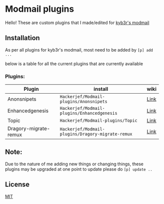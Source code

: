 # Modmail plugins

Hello! These are custom plugins that I made/edited for [kyb3r's modmail](https://github.com/kyb3r/modmail)

## Installation

As per all plugins for kyb3r's modmail, most need to be added by `[p] add ...` 

below is a table for all the current plugins that are currently available
### Plugins: 

<table>
<thead>
  <tr>
    <th>Plugin</th>
    <th>install</th>
    <th>wiki</th>
  </tr>
</thead>
<tbody>
  <tr>
    <td>Anonsnipets</td>
    <td><code>Hackerjef/Modmail-plugins/Anonsnipets<code></td>
    <td><a href="../../wiki/Wiki-one-page#anonsnipets">Link</a></td>
  </tr>
  <tr>
    <td>Enhancedgenesis</td>
    <td><code>Hackerjef/Modmail-plugins/Enhancedgenesis</code></td>
    <td><a href="../../wiki/Wiki-one-page#enhancedgenesis">Link</a></td>
  </tr>
  <tr>
    <td>Topic</td>
    <td><code>Hackerjef/Modmail-plugins/Topic</code></td>
    <td><a href="../../wiki/Wiki-one-page#topic">Link</a></td>
  </tr>
  <tr>
    <td>Dragory-migrate-remux</td>
    <td><code>Hackerjef/Modmail-plugins/Dragory-migrate-remux</code></td>
    <td><a href="../../wiki/Wiki-one-page#dragory-migrate-remux">Link</a></td>
  </tr>
</tbody>
</table>

## **Note:**

Due to the nature of me adding new things or changing things, 
these plugins may be upgraded at one point to update please do `[p] update ..`

## License
[MIT](https://choosealicense.com/licenses/mit/)

